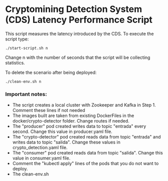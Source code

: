 # Cryptomining Detection System (CDS) Latency Performance Script
This script measures the latency introduced by the CDS. To execute the script type:
```
./start-script.sh n
```
Change n with the number of seconds that the script will be collecting statistics.

To delete the scenario after being deployed:
```
./clean-env.sh n
```

### Important notes:
- The script creates a local cluster with Zookeeper and Kafka in Step 1. Comment these lines if not needed
- The images built are taken from existing DockerFiles in the docker/crypto-detector folder. Change routes if needed.
- The "producer" pod created writes data to topic "entrada" every second. Change this value in producer.yaml file. 
- The "crypto-detector" pod created reads data from topic "entrada" and writes data to topic "salida". Change these values in crypto_detection.yaml file. 
- The "consumer" pod created reads data from topic "salida". Change this value in consumer.yaml file. 
- Comment the "kubectl apply" lines of the pods that you do not want to deploy.
- The clean-env.sh
